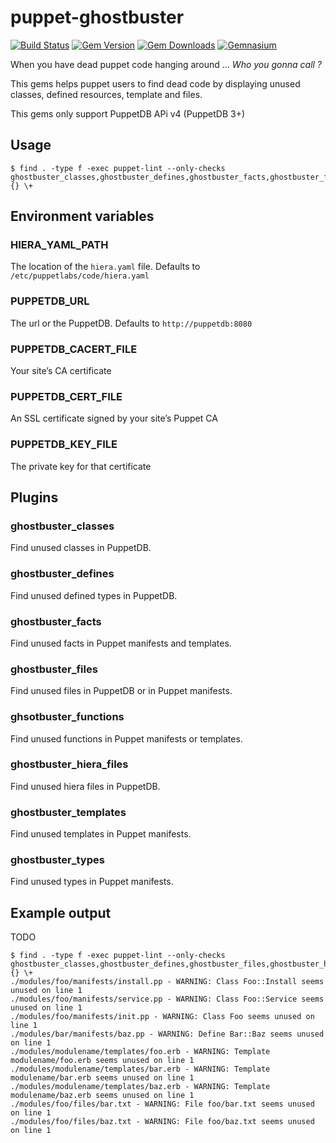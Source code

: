 puppet-ghostbuster
==================

[![Build Status](https://img.shields.io/travis/camptocamp/puppet-ghostbuster.svg)](https://travis-ci.org/camptocamp/puppet-ghostbuster)
[![Gem Version](https://img.shields.io/gem/v/puppet-ghostbuster.svg)](https://rubygems.org/gems/puppet-ghostbuster)
[![Gem Downloads](https://img.shields.io/gem/dt/puppet-ghostbuster.svg)](https://rubygems.org/gems/puppet-ghostbuster)
[![Gemnasium](https://img.shields.io/gemnasium/camptocamp/puppet-ghostbuster.svg)](https://gemnasium.com/camptocamp/puppet-ghostbuster)

When you have dead puppet code hanging around ...
*Who you gonna call ?*


This gems helps puppet users to find dead code by displaying unused classes, defined resources, template and files.

This gems only support PuppetDB APi v4 (PuppetDB 3+)

Usage
-----

```shell
$ find . -type f -exec puppet-lint --only-checks ghostbuster_classes,ghostbuster_defines,ghostbuster_facts,ghostbuster_files,ghostbuster_functions,ghostbuster_hiera_files,ghostbuster_templates,ghostbuster_types {} \+
```

Environment variables
---------------------

### HIERA_YAML_PATH

The location of the `hiera.yaml` file. Defaults to `/etc/puppetlabs/code/hiera.yaml`

### PUPPETDB_URL

The url or the PuppetDB. Defaults to `http://puppetdb:8080`

### PUPPETDB_CACERT_FILE

Your site’s CA certificate

### PUPPETDB_CERT_FILE

An SSL certificate signed by your site’s Puppet CA

### PUPPETDB_KEY_FILE

The private key for that certificate

Plugins
-------

### ghostbuster_classes

Find unused classes in PuppetDB.

### ghostbuster_defines

Find unused defined types in PuppetDB.

### ghostbuster_facts

Find unused facts in Puppet manifests and templates.

### ghostbuster_files

Find unused files in PuppetDB or in Puppet manifests.

### ghsotbuster_functions

Find unused functions in Puppet manifests or templates.

### ghostbuster_hiera_files

Find unused hiera files in PuppetDB.

### ghostbuster_templates

Find unused templates in Puppet manifests.

### ghostbuster_types

Find unused types in Puppet manifests.

Example output
--------------

TODO
```
$ find . -type f -exec puppet-lint --only-checks ghostbuster_classes,ghostbuster_defines,ghostbuster_files,ghostbuster_hiera_files,ghostbuster_templates {} \+
./modules/foo/manifests/install.pp - WARNING: Class Foo::Install seems unused on line 1
./modules/foo/manifests/service.pp - WARNING: Class Foo::Service seems unused on line 1
./modules/foo/manifests/init.pp - WARNING: Class Foo seems unused on line 1
./modules/bar/manifests/baz.pp - WARNING: Define Bar::Baz seems unused on line 1
./modules/modulename/templates/foo.erb - WARNING: Template modulename/foo.erb seems unused on line 1
./modules/modulename/templates/bar.erb - WARNING: Template modulename/bar.erb seems unused on line 1
./modules/modulename/templates/baz.erb - WARNING: Template modulename/baz.erb seems unused on line 1
./modules/foo/files/bar.txt - WARNING: File foo/bar.txt seems unused on line 1
./modules/foo/files/baz.txt - WARNING: File foo/baz.txt seems unused on line 1
```
